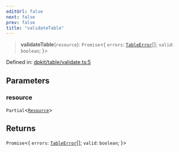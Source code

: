 ```yaml
---
editUrl: false
next: false
prev: false
title: "validateTable"
---
```


> **validateTable**(`resource`): `Promise`\<\{ `errors`: [`TableError`](/reference/dpkit/tableerror/)[]; `valid`: `boolean`; \}\>

Defined in: [dpkit/table/validate.ts:5](https://github.com/datisthq/dpkit/blob/5891634de8175d14853313e208ffbae144fd78eb/dpkit/table/validate.ts#L5)

## Parameters

### resource

`Partial`\<[`Resource`](/reference/dpkit/resource/)\>

## Returns

`Promise`\<\{ `errors`: [`TableError`](/reference/dpkit/tableerror/)[]; `valid`: `boolean`; \}\>
